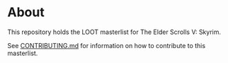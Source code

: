 # About

This repository holds the LOOT masterlist for The Elder Scrolls V: Skyrim.

See [CONTRIBUTING.md](CONTRIBUTING.md) for information on how to contribute to this masterlist.
